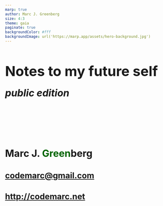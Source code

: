 ```yaml
---
marp: true
author: Marc J. Greenberg
size: 4:3
theme: gaia
paginate: true
backgroundColor: #fff
backgroundImage: url('https://marp.app/assets/hero-background.jpg')
---
```


<!-- paginate: skip -->

<style scoped>  
  h1 {font-size:34pt;}  
  h2 {font-size:24pt;margin-top:-6px;}  
  h3 {font-size:24pt;margin-top:5em;}  
  h4 {font-size:20pt;}  
</style>

# Notes to my future self

## _public edition_

### Marc J. <span style="color:darkgreen;">Green</span>berg

#### codemarc@gmail.com

#### http://codemarc.net
